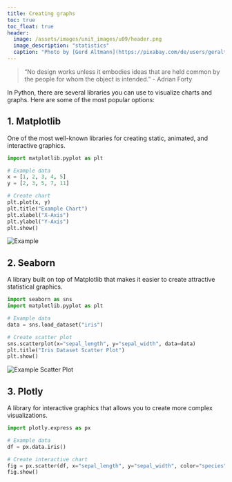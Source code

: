 ```yaml
---
title: Creating graphs
toc: true
toc_float: true
header:
  image: /assets/images/unit_images/u09/header.png
  image_description: "statistics"
  caption: "Photo by [Gerd Altmann](https://pixabay.com/de/users/geralt-9301/?utm_source=link-attribution&utm_medium=referral&utm_campaign=image&utm_content=4705451) [from Pixabay](https://pixabay.com/)"
---
```


> “No design works unless it embodies ideas that are held common by the people for whom the object is intended.” - Adrian Forty
<!--more-->


In Python, there are several libraries you can use to visualize charts and graphs. Here are some of the most popular options:

## 1. Matplotlib

One of the most well-known libraries for creating static, animated, and interactive graphics.

```python
import matplotlib.pyplot as plt

# Example data
x = [1, 2, 3, 4, 5]
y = [2, 3, 5, 7, 11]

# Create chart
plt.plot(x, y)
plt.title("Example Chart")
plt.xlabel("X-Axis")
plt.ylabel("Y-Axis")
plt.show()
```
![Example](./assets/images/unit_images/u09/chart.png)


## 2. Seaborn

A library built on top of Matplotlib that makes it easier to create attractive statistical graphics.

```python
import seaborn as sns
import matplotlib.pyplot as plt

# Example data
data = sns.load_dataset("iris")

# Create scatter plot
sns.scatterplot(x="sepal_length", y="sepal_width", data=data)
plt.title("Iris Dataset Scatter Plot")
plt.show()
```
![Example Scatter Plot](./assets/images/unit_images/u09/scatterplot3.png)


## 3. Plotly

A library for interactive graphics that allows you to create more complex visualizations.

```python
import plotly.express as px

# Example data
df = px.data.iris()

# Create interactive chart
fig = px.scatter(df, x="sepal_length", y="sepal_width", color="species")
fig.show()
```


<!--
## Further reading

add some day
-->

